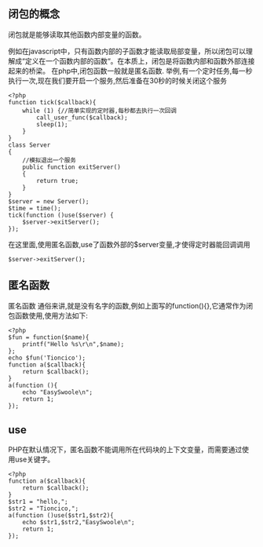 ## 闭包的概念
闭包就是能够读取其他函数内部变量的函数。

例如在javascript中，只有函数内部的子函数才能读取局部变量，所以闭包可以理解成“定义在一个函数内部的函数“。在本质上，闭包是将函数内部和函数外部连接起来的桥梁。 在php中,闭包函数一般就是匿名函数. 举例,有一个定时任务,每一秒执行一次,现在我们要开启一个服务,然后准备在30秒的时候关闭这个服务
```
<?php
function tick($callback){
    while (1) {//简单实现的定时器,每秒都去执行一次回调
        call_user_func($callback);
        sleep(1);
    }
}
class Server
{
    //模拟退出一个服务
    public function exitServer()
    {
        return true;
    }
}
$server = new Server();
$time = time();
tick(function ()use($server) {
    $server->exitServer();
});
```
在这里面,使用匿名函数,use了函数外部的$server变量,才使得定时器能回调调用
```
$server->exitServer();
```

## 匿名函数
匿名函数 通俗来讲,就是没有名字的函数,例如上面写的function(){},它通常作为闭包函数使用,使用方法如下:
```
<?php
$fun = function($name){
    printf("Hello %s\r\n",$name);
};
echo $fun('Tioncico');
function a($callback){
    return $callback();
}
a(function (){
    echo "EasySwoole\n";
    return 1;
});
```

## use
PHP在默认情况下，匿名函数不能调用所在代码块的上下文变量，而需要通过使用use关键字。
```
<?php
function a($callback){
    return $callback();
}
$str1 = "hello,";
$str2 = "Tioncico,";
a(function ()use($str1,$str2){
    echo $str1,$str2,"EasySwoole\n";
    return 1;
});
```